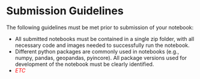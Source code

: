 # Submission Guidelines

The following guidelines must be met prior to submission of your notebook:
+ All submitted notebooks must be contained in a single zip folder, with all necessary code and images needed to successfully run the notebook. 
+ Different python packages are commonly used in notebooks (e.g., numpy, pandas, geopandas, pyincore). All package versions used for development of the notebook must be clearly identified.
+ <span style="color:red">*ETC* </span>